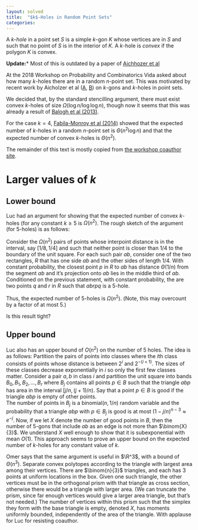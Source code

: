 ```yaml
---
layout: solved
title:  "$k$-Holes in Random Point Sets"
categories:
---
```

A *$k$-hole* in a point set $S$ is a simple $k$-gon $K$ whose vertices are in $S$ and such that no point of $S$ is in the interior of $K$.  A $k$-hole is *convex* if the polygon $K$ is convex.

**Update:*** Most of this is outdated by a paper of [Aichhozer et al](https://arxiv.org/abs/1409.0081)


At the 2018 Workshop on Probability and Combinatorics Vida asked about how many $k$-holes there are in a random $n$-point set.  This was motivated by recent work by Aicholzer et al ([A](https://www.sciencedirect.com/science/article/pii/S0925772113001727), [B](https://www.sciencedirect.com/science/article/pii/S0925772114001321)) on $k$-gons and $k$-holes in point sets.

We decided that, by the standard stencilling argument, there must exist convex $k$-holes of size $\Omega(\log n/\log\log n)$, though now it seems that this was already a result of [Balogh et al (2013)](https://www.sciencedirect.com/science/article/pii/S0925772112001599).

For the case $k=4$, [Fabila-Monroy et al (2014)](https://www.sciencedirect.com/science/article/pii/S1571065314000237) showed that the expected number of $k$-holes in a random $n$-point set is $\Theta(n^2\log n)$ and that the expected number of convex $k$-holes is $\Theta(n^2)$.

The remainder of this text is mostly copied from [the workshop coauthor site](https://coauthor.csail.mit.edu/ProbComb2018/m/YFqQAASL34gxNnryz).


# Larger values of $k$

## Lower bound

Luc had an argument for showing that the expected number of convex $k$-holes (for any constant $k\ge 5$ is $\Omega(n^2)$. The rough sketch of the argument (for 5-holes) is as follows:

Consider the $\Omega(n^2)$ pairs of points whose interpoint distance is in the interval, say $[1/8,1/4]$ and such that neither point is closer than $1/4$ to the boundary of the unit square.
For each such pair $ab$, consider one of the two rectangles, $R$ that has one side $ab$ and the other sides of length $1/4$.
With constant probability, the closest point $p$ in $R$ to $ab$ has distance $\Theta(1/n)$ from the segment $ab$ and it’s projection onto $ab$ lies in the middle third of $ab$.
Conditioned on the previous statement, with constant probability, the are two points $q$ and $r$ in $R$ such that $abrpq$ is a 5-hole.

Thus, the expected number of 5-holes is $\Omega(n^2)$.  (Note, this may overcount by a factor of at most 5.)

Is this result tight?  

## Upper bound

Luc also has an upper bound of $O(n^2)$ on the number of 5 holes.  The idea is as follows: Partition the pairs of points into classes where the $i$th class consists of points whose distance is between $2^{i}$ and $2^{-(i+1)}$.  The sizes of these classes decrease exponentially in $i$ so only the first few classes matter.
Consider a pair $a,b$ in class $i$ and partition the unit square into bands $B_0,B_1,B_2,\ldots,B_r$ where $B_j$ contains all points $p\in B$ such that the triangle $abp$ has area in the interval $[j/n,(j+1)/n)$. Say that a point $p\in B$ is good if the triangle $abp$ is empty of other points.  
The number of points in $B_j$ is a binomial$(n,1/n)$ random variable and the probability that a triangle $abp$ with $p\in B_j$ is good is at most $(1-j/n)^{n-3}\approx e^{-j}$.  Now, if we let $X$ denote the number of good points in $B$, then the number of 5-gons that include $ab$ as an edge is not more than $\binom{X}{3}$.  We understand $X$ well enough to show that it is subexponential with mean $O(1)$.
This approach seems to prove an upper bound on the expected number of $k$-holes for any constant value of $k$.

Omer says that the same argument is useful in $\R^3$, with a bound of $\Theta(n^3)$.
Separate convex polytopes according to the triangle with largest area among their vertices.
There are $\binom{n}{3}$ triangles, and each has 3 points at uniform locations in the box.
Given one such triangle, the other vertices must be in the orthogonal prism with that triangle as cross section, otherwise there would be a triangle with larger area. (We can truncate the prism, since far enough vertices would give a larger area triangle, but that’s not needed.)
The number of vertices within this prism such that the simplex they form with the base triangle is empty, denoted $X$, has moments uniformly bounded, independently of the area of the triangle.
With applause for Luc for resisting coauthor.
